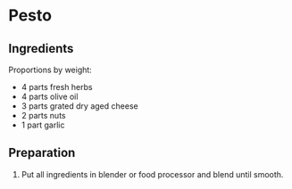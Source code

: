 # Pesto

## Ingredients
Proportions by weight:
- 4 parts fresh herbs
- 4 parts olive oil
- 3 parts grated dry aged cheese
- 2 parts nuts
- 1 part garlic

## Preparation
1. Put all ingredients in blender or food processor and blend until smooth. 
